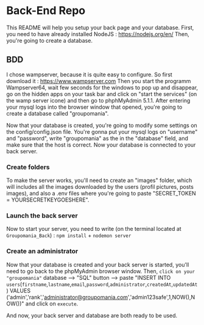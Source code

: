 # Back-End Repo
This README will help you setup your back page and your database.
First, you need to have already installed NodeJS : https://nodejs.org/en/
Then, you're going to create a database. 


## BDD
I chose wampserver, because it is quite easy to configure. So first download it : https://www.wampserver.com
Then you start the programm Wampserver64, wait few seconds for the windows to pop up and disappear, go on the hidden apps on your task bar and click on "start the services" (on the wamp server icone) and then go to phphMyAdmin 5.1.1. After entering your mysql logs into the browser window that opened, you're going to create a database called "groupomania".

Now that your database is created, you're going to modify some settings on the config/config.json file. You're gonna put your mysql logs on "username" and "password", write "groupomania" as the in the "database" field, and make sure that the host is correct.
Now your database is connected to your back server. 


### Create folders
To make the server works, you'll need to create an "images" folder, which will includes all the images downloaded by the users (profil pictures, posts images), and also a .env files where you're going to paste "SECRET_TOKEN = YOURSECRETKEYGOESHERE".


### Launch the back server
Now to start your server, you need to write (on the terminal located at `Groupomania_Back`) : `npm install` + `nodemon server`


### Create an administrator
Now that your database is created and your back server is started, you'll need to go back to the phpMyAdmin browser window. 
Then, `click on your "groupomania"` database --> "SQL" button --> paste "INSERT INTO `users`(`firstname`,`lastname`,`email`,`password`,`administrator`,`createdAt`,`updatedAt`) VALUES ('admin','rank','administrator@groupomania.com','admin123safe',1,NOW(),NOW())" and click on `execute`.

And now, your back server and database are both ready to be used.
